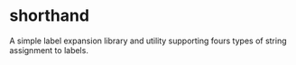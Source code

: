 # shorthand
A simple label expansion library and utility supporting fours types of string assignment to labels.
